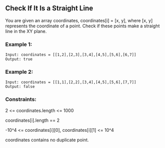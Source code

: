 ## Check If It Is a Straight Line
You are given an array coordinates, coordinates[i] = [x, y], where [x, y] represents the coordinate of a point. Check if these points make a straight line in the XY plane.
### Example 1:
```
Input: coordinates = [[1,2],[2,3],[3,4],[4,5],[5,6],[6,7]]
Output: true
```
### Example 2:
```
Input: coordinates = [[1,1],[2,2],[3,4],[4,5],[5,6],[7,7]]
Output: false
```

### Constraints:

2 <= coordinates.length <= 1000

coordinates[i].length == 2

-10^4 <= coordinates[i][0], coordinates[i][1] <= 10^4

coordinates contains no duplicate point.

